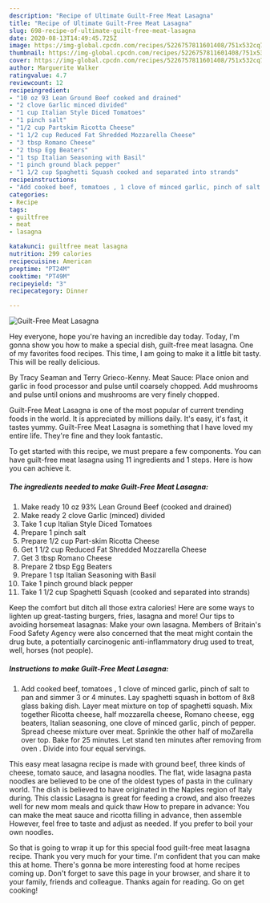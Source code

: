 ```yaml
---
description: "Recipe of Ultimate Guilt-Free Meat Lasagna"
title: "Recipe of Ultimate Guilt-Free Meat Lasagna"
slug: 698-recipe-of-ultimate-guilt-free-meat-lasagna
date: 2020-08-13T14:49:45.725Z
image: https://img-global.cpcdn.com/recipes/5226757811601408/751x532cq70/guilt-free-meat-lasagna-recipe-main-photo.jpg
thumbnail: https://img-global.cpcdn.com/recipes/5226757811601408/751x532cq70/guilt-free-meat-lasagna-recipe-main-photo.jpg
cover: https://img-global.cpcdn.com/recipes/5226757811601408/751x532cq70/guilt-free-meat-lasagna-recipe-main-photo.jpg
author: Marguerite Walker
ratingvalue: 4.7
reviewcount: 12
recipeingredient:
- "10 oz 93 Lean Ground Beef cooked and drained"
- "2 clove Garlic minced divided"
- "1 cup Italian Style Diced Tomatoes"
- "1 pinch salt"
- "1/2 cup Partskim Ricotta Cheese"
- "1 1/2 cup Reduced Fat Shredded Mozzarella Cheese"
- "3 tbsp Romano Cheese"
- "2 tbsp Egg Beaters"
- "1 tsp Italian Seasoning with Basil"
- "1 pinch ground black pepper"
- "1 1/2 cup Spaghetti Squash cooked and separated into strands"
recipeinstructions:
- "Add cooked beef, tomatoes , 1 clove of minced garlic, pinch of salt to pan and simmer 3 or 4 minutes. Lay spaghetti squash in bottom of 8x8 glass baking dish.  Layer meat mixture on top of spaghetti squash. Mix together Ricotta cheese, half mozzarella cheese, Romano cheese, egg beaters, Italian seasoning, one clove of minced garlic, pinch of pepper.  Spread cheese mixture over meat. Sprinkle the other half of moZarella over top. Bake for 25 minutes. Let stand ten minutes after removing from oven . Divide into four equal servings."
categories:
- Recipe
tags:
- guiltfree
- meat
- lasagna

katakunci: guiltfree meat lasagna 
nutrition: 299 calories
recipecuisine: American
preptime: "PT24M"
cooktime: "PT49M"
recipeyield: "3"
recipecategory: Dinner

---
```



![Guilt-Free Meat Lasagna](https://img-global.cpcdn.com/recipes/5226757811601408/751x532cq70/guilt-free-meat-lasagna-recipe-main-photo.jpg)

Hey everyone, hope you're having an incredible day today. Today, I'm gonna show you how to make a special dish, guilt-free meat lasagna. One of my favorites food recipes. This time, I am going to make it a little bit tasty. This will be really delicious.

By Tracy Seaman and Terry Grieco-Kenny. Meat Sauce: Place onion and garlic in food processor and pulse until coarsely chopped. Add mushrooms and pulse until onions and mushrooms are very finely chopped.

Guilt-Free Meat Lasagna is one of the most popular of current trending foods in the world. It is appreciated by millions daily. It's easy, it's fast, it tastes yummy. Guilt-Free Meat Lasagna is something that I have loved my entire life. They're fine and they look fantastic.


To get started with this recipe, we must prepare a few components. You can have guilt-free meat lasagna using 11 ingredients and 1 steps. Here is how you can achieve it.

<!--inarticleads1-->

##### The ingredients needed to make Guilt-Free Meat Lasagna:

1. Make ready 10 oz 93% Lean Ground Beef (cooked and drained)
1. Make ready 2 clove Garlic (minced) divided
1. Take 1 cup Italian Style Diced Tomatoes
1. Prepare 1 pinch salt
1. Prepare 1/2 cup Part-skim Ricotta Cheese
1. Get 1 1/2 cup Reduced Fat Shredded Mozzarella Cheese
1. Get 3 tbsp Romano Cheese
1. Prepare 2 tbsp Egg Beaters
1. Prepare 1 tsp Italian Seasoning with Basil
1. Take 1 pinch ground black pepper
1. Take 1 1/2 cup Spaghetti Squash (cooked and separated into strands)


Keep the comfort but ditch all those extra calories! Here are some ways to lighten up great-tasting burgers, fries, lasagna and more! Our tips to avoiding horsemeat lasagnas: Make your own lasagna. Members of Britain&#39;s Food Safety Agency were also concerned that the meat might contain the drug bute, a potentially carcinogenic anti-inflammatory drug used to treat, well, horses (not people). 

<!--inarticleads2-->

##### Instructions to make Guilt-Free Meat Lasagna:

1. Add cooked beef, tomatoes , 1 clove of minced garlic, pinch of salt to pan and simmer 3 or 4 minutes. Lay spaghetti squash in bottom of 8x8 glass baking dish.  Layer meat mixture on top of spaghetti squash. Mix together Ricotta cheese, half mozzarella cheese, Romano cheese, egg beaters, Italian seasoning, one clove of minced garlic, pinch of pepper.  Spread cheese mixture over meat. Sprinkle the other half of moZarella over top. Bake for 25 minutes. Let stand ten minutes after removing from oven . Divide into four equal servings.


This easy meat lasagna recipe is made with ground beef, three kinds of cheese, tomato sauce, and lasagna noodles. The flat, wide lasagna pasta noodles are believed to be one of the oldest types of pasta in the culinary world. The dish is believed to have originated in the Naples region of Italy during. This classic Lasagna is great for feeding a crowd, and also freezes well for new mom meals and quick thaw How to prepare in advance: You can make the meat sauce and ricotta filling in advance, then assemble However, feel free to taste and adjust as needed. If you prefer to boil your own noodles. 

So that is going to wrap it up for this special food guilt-free meat lasagna recipe. Thank you very much for your time. I'm confident that you can make this at home. There's gonna be more interesting food at home recipes coming up. Don't forget to save this page in your browser, and share it to your family, friends and colleague. Thanks again for reading. Go on get cooking!
